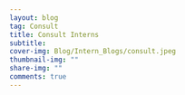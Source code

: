 ```yaml
---
layout: blog
tag: Consult
title: Consult Interns
subtitle: 
cover-img: Blog/Intern_Blogs/consult.jpeg
thumbnail-img: ""
share-img: ""
comments: true
---
```




